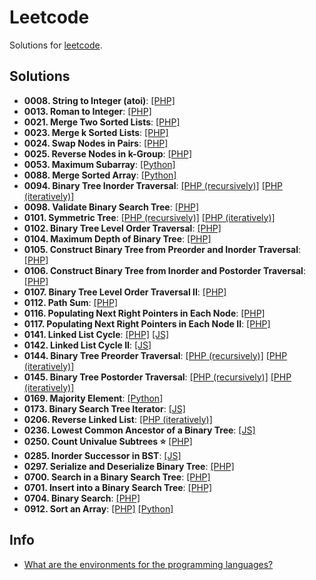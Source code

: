 # Leetcode

Solutions for [leetcode](https://leetcode.com/).

## Solutions

- **0008. String to Integer (atoi)**: [[PHP]](./php/src/0008_string_to_integer_(atoi).php)
- **0013. Roman to Integer**: [[PHP]](./php/src/0013_roman_to_integer.php)
- **0021. Merge Two Sorted Lists**: [[PHP]](./php/src/0021_merge_two_sorted_lists.php)
- **0023. Merge k Sorted Lists**: [[PHP]](./php/src/0023_merge_k_sorted_lists.php)
- **0024. Swap Nodes in Pairs**: [[PHP]](./php/src/0024_swap_nodes_in_pairs.php)
- **0025. Reverse Nodes in k-Group**: [[PHP]](./php/src/0025_reverse_nodes_in_k_group.php) 
- **0053. Maximum Subarray**: [[Python]](./python/solutions/s0053_maximum_subarray.py)
- **0088. Merge Sorted Array**: [[Python]](./python/solutions/s0088_merge_sorted_array.py)
- **0094. Binary Tree Inorder Traversal**: [[PHP (recursively)]](./php/src/0094_binary_tree_inorder_traversal_recursively.php) [[PHP (iteratively)]](./php/src/0094_binary_tree_inorder_traversal_iteratively.php)
- **0098. Validate Binary Search Tree**: [[PHP]](./php/src/0098_validate_binary_search_tree.php)
- **0101. Symmetric Tree**: [[PHP (recursively)]](./php/src/0101_symmetric_tree_recursively.php) [[PHP (iteratively)]](./php/src/0101_symmetric_tree_iteratively.php)
- **0102. Binary Tree Level Order Traversal**: [[PHP]](./php/src/0102_binary_tree_level_order_traversal.php)
- **0104. Maximum Depth of Binary Tree**: [[PHP]](./php/src/0104_maximum_depth_of_binary_tree.php)
- **0105. Construct Binary Tree from Preorder and Inorder Traversal**: [[PHP]](./php/src/0105_construct_binary_tree_from_preorder_and_inorder_traversal.php)
- **0106. Construct Binary Tree from Inorder and Postorder Traversal**: [[PHP]](./php/src/0106_construct_binary_tree_from_inorder_and_postorder_traversal.php)
- **0107. Binary Tree Level Order Traversal II**: [[PHP]](./php/src/0107_binary_tree_level_order_traversal_II.php)
- **0112. Path Sum**: [[PHP]](./php/src/0112_path_sum.php)
- **0116. Populating Next Right Pointers in Each Node**: [[PHP]](./php/src/0116_populating_next_right_pointers_in_each_node_a1.php)
- **0117. Populating Next Right Pointers in Each Node II**: [[PHP]](./php/src/0117_populating_next_right_pointers_in_each_node_ii.php)
- **0141. Linked List Cycle**: [[PHP]](./php/src/0141_linked_list_cycle.php) [[JS]](./js/src/0141_linked_list_cycle.js)
- **0142. Linked List Cycle II**: [[JS]](./js/src/0142_linked_list_cycle_II.js)
- **0144. Binary Tree Preorder Traversal**: [[PHP (recursively)]](./php/src/0144_binary_tree_preorder_traversal_recursively.php) [[PHP (iteratively)]](./php/src/0144_binary_tree_preorder_traversal_iteratively.php)
- **0145. Binary Tree Postorder Traversal**: [[PHP (recursively)]](./php/src/0145_binary_tree_postorder_traversal_recursively.php) [[PHP (iteratively)]](./php/src/0145_binary_tree_postorder_traversal_iteratively.php)
- **0169. Majority Element**: [[Python]](./python/solutions/s0169_majority_element.py)
- **0173. Binary Search Tree Iterator**: [[JS]](./js/src/0173_binary_search_tree_iterator.js)
- **0206. Reverse Linked List**: [[PHP (iteratively)]](./php/src/0206_reverse_linked_list_iteratively.php)
- **0236. Lowest Common Ancestor of a Binary Tree**: [[JS]](./js/src/0236_lowest_common_ancestor_of_a_binary_tree_a1.js)
- **0250. Count Univalue Subtrees :star:** [[PHP]](./php/src/0250_count_univalue_subtrees.php)
- **0285. Inorder Successor in BST**: [[JS]](./js/src/0285_inorder_successor_in_BST.js)
- **0297. Serialize and Deserialize Binary Tree**: [[PHP]](./php/src/0297_serialize_and_deserialize_binary_tree.php)
- **0700. Search in a Binary Search Tree**: [[PHP]](./php/src/0700_search_in_a_binary_search_tree.php)
- **0701. Insert into a Binary Search Tree**: [[PHP]](./php/src/0701_insert_into_a_binary_search_tree.php)
- **0704. Binary Search**: [[PHP]](./php/src/0704_binary_search.php)
- **0912. Sort an Array**: [[PHP]](./php/src/0912_sort_an_array.php) [[Python]](./python/solutions/s0912_sort_an_array.py)

## Info

- [What are the environments for the programming languages?](https://support.leetcode.com/hc/en-us/articles/360011833974-What-are-the-environments-for-the-programming-languages)
